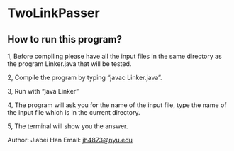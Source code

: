 # TwoLinkPasser
## How to run this program?

1, Before compiling please have all the input files in the same directory as the program Linker.java that will be tested.

2, Compile the program by typing “javac Linker.java”.

3, Run with “java Linker”

4, The program will ask you for the name of the input file, type the name of the input file which is in the current directory.

5, The terminal will show you the answer.

Author: Jiabei Han
Email: jh4873@nyu.edu
